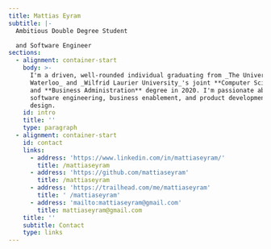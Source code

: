 ```yaml
---
title: Mattias Eyram
subtitle: |-
  Ambitious Double Degree Student

  and Software Engineer
sections:
  - alignment: container-start
    body: >-
      I'm a driven, well-rounded individual graduating from _The University of
      Waterloo_ and _Wilfrid Laurier University_'s joint **Computer Science**
      and **Business Administration** degree in 2020. I'm passionate about
      software engineering, business enablement, and product development and
      design.
    id: intro
    title: ''
    type: paragraph
  - alignment: container-start
    id: contact
    links:
      - address: 'https://www.linkedin.com/in/mattiaseyram/'
        title: /mattiaseyram
      - address: 'https://github.com/mattiaseyram'
        title: /mattiaseyram
      - address: 'https://trailhead.com/me/mattiaseyram'
        title: ' /mattiaseyram'
      - address: 'mailto:mattiaseyram@gmail.com'
        title: mattiaseyram@gmail.com
    title: ''
    subtitle: Contact
    type: links
---
```


